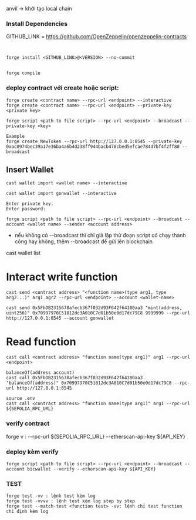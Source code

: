 anvil -> khởi tạo local chain

### Install Dependencies

GITHUB_LINK = https://github.com/OpenZeppelin/openzeppelin-contracts

```


forge install <GITHUB_LINK>@<VERSION> --no-commit


forge compile
```



### deploy contract với create hoặc script:
```
forge create <contract name> --rpc-url <endpoint> --interactive
forge create <contract name> --rpc-url <endpoint> --private-key <private key>

forge script <path to file script> --rpc-url <endpoint> --broadcast --private-key <key>

Example
forge create NewToken --rpc-url http://127.0.0.1:8545 --private-key 0xac0974bec39a17e36ba4a6b4d238ff944bacb478cbed5efcae784d7bf4f2ff80 --broadcast
```

## Insert Wallet
```
cast wallet import <wallet name> --interactive 

cast wallet import gonwallet --interactive 
                                              
Enter private key:
Enter password:
```  

```
forge script <path to file script> --rpc-url <endpoint> --broadcast --account <wallet name> --sender <account address>
```

* nếu không có --broadcast thì chỉ giả lập thử đoạn script có chạy thành công hay không, thêm --broadcast để gửi lên blockchain

cast wallet list

# Interact write function
```
cast send <contract address> "<function name>(type arg1, type arg2...)" arg1 agr2 --rpc-url <endpoint> --account <wallet-name>

cast send 0x5FbDB2315678afecb367f032d93F642f64180aa3 "mint(address, uint256)" 0x70997970C51812dc3A010C7d01b50e0d17dc79C8 9999999 --rpc-url http://127.0.0.1:8545 --account gonwallet
```

# Read function
```
cast call <contract address> "function name(type arg1)" arg1 --rpc-url <endpoint>

balanceOf(address account)
cast call 0x5FbDB2315678afecb367f032d93F642f64180aa3 "balanceOf(address)" 0x70997970C51812dc3A010C7d01b50e0d17dc79C8 --rpc-url http://127.0.0.1:8545
```

```
source .env
cast call <contract address> "function name(type arg1)" arg1 --rpc-url ${SEPOLIA_RPC_URL}

```

### verify contract
forge v <contract address> <path to contract>:<contract name> --rpc-url ${SEPOLIA_RPC_URL} --etherscan-api-key ${API_KEY}

### deploy kèm verify
```
forge script <path to file script> --rpc-url <endpoint> --broadcast --account bicwallet --verify --etherscan-api-key ${API_KEY}
```


### TEST

```
forge test -vv : lệnh test kèm log
forge test -vvvv : lệnh test kèm log step by step
forge test --match-test <function test> -vv: lệnh chỉ test function chỉ định kèm log
```
